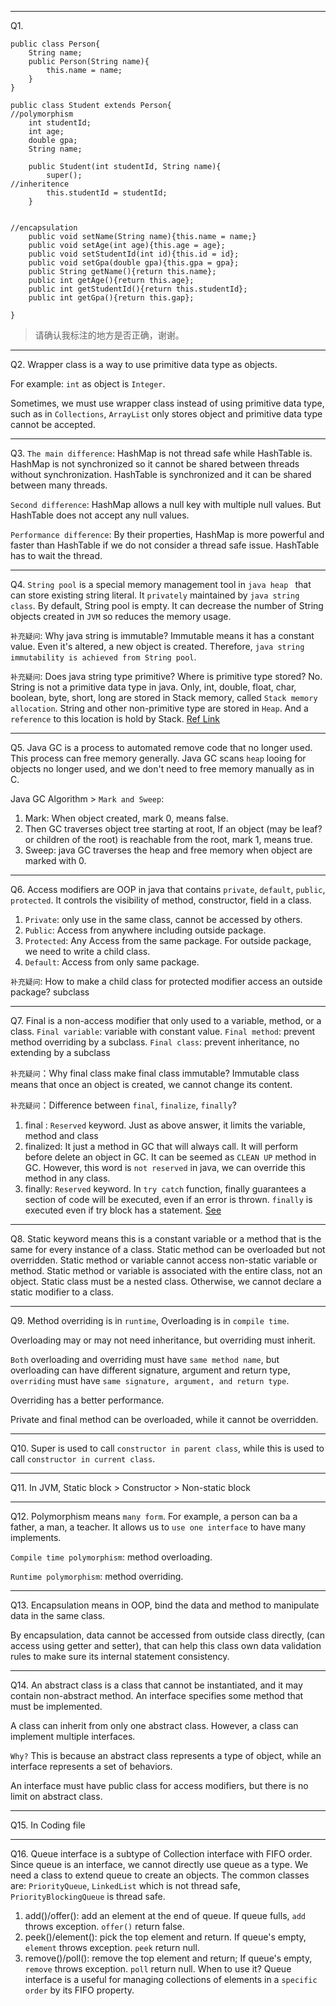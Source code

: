 ***********************************
Q1.

    public class Person{
        String name;
        public Person(String name){
            this.name = name;
        }
    }

    public class Student extends Person{                        //polymorphism
        int studentId;
        int age;
        double gpa;
        String name;
    
        public Student(int studentId, String name){   
            super();                                            //inheritence
            this.studentId = studentId;
        }

                                                                //encapsulation
        public void setName(String name){this.name = name;}
        public void setAge(int age){this.age = age};
        public void setStudentId(int id){this.id = id};
        public void setGpa(double gpa){this.gpa = gpa};
        public String getName(){return this.name};
        public int getAge(){return this.age};
        public int getStudentId(){return this.studentId};
        public int getGpa(){return this.gap};
    
    }

>请确认我标注的地方是否正确，谢谢。
***********************************
Q2.
Wrapper class is a way to use primitive data type as objects.

For example: `int` as object is `Integer`.

Sometimes, we must use wrapper class instead of using primitive data type, such
as in `Collections`, `ArrayList` only stores object and primitive data type
cannot be accepted.
***********************************
Q3.
`The main difference`: HashMap is not thread safe while HashTable is.
HashMap is not synchronized so it cannot be shared between threads without
synchronization. HashTable is synchronized and it can be shared between many threads.

`Second difference`: HashMap allows a null key with multiple null values.
But HashTable does not accept any null values.

`Performance difference`: By their properties, HashMap is more powerful and faster than
HashTable if we do not consider a thread safe issue. HashTable has to wait the thread.

***********************************
Q4.
`String pool` is a special memory management tool in `java heap `
that can store existing string literal. It `privately` maintained by `java string class`.
By default, String pool is empty. It can decrease the number of String objects created in `JVM`
so reduces the memory usage.

`补充疑问`: Why java string is immutable?
Immutable means it has a constant value. Even it's altered, a new object is created.
Therefore, `java string immutability is achieved from String pool`.

`补充疑问`: Does java string type primitive? Where is primitive type stored?
No. String is not a primitive data type in java. Only, int, double, float, char, boolean, byte, short, long
are stored in Stack memory, called `Stack memory allocation`. String and other non-primitive type are stored in `Heap`.
And a `reference` to this location is hold by Stack.
[Ref Link](https://www.scaler.com/topics/java/string-pool-in-java/)

***********************************
Q5. Java GC is a process to automated remove code that no longer used. This process can free
memory generally. Java GC scans `heap` looing for objects no longer used,  and we don't need to free memory manually as in C.

Java GC Algorithm > `Mark and Sweep`:
1. Mark: When object created, mark 0, means false.
2. Then GC traverses object tree starting at root,
   If an object (may be leaf? or children of the root) is reachable from the root, mark 1, means true.
3. Sweep: java GC traverses the heap and free memory when object are marked with 0.
***********************************
Q6.
Access modifiers are OOP in java that contains `private`, `default`, `public`, `protected`.
It controls the visibility of method, constructor, field in a class.

1. `Private`: only use in the same class, cannot be accessed by others.
2. `Public`: Access from anywhere including outside package.
3. `Protected`: Any Access from the same package. For outside package, we need to write a child class.
4. `Default`: Access from only same package.

`补充疑问`: How to make a child class for protected modifier access an outside package?
subclass
***********************************
Q7. Final is a non-access modifier that only used to a variable, method, or a class.
`Final variable`: variable with constant value.
`Final method`: prevent method overriding by a subclass.
`Final class`: prevent inheritance, no extending by a subclass

`补充疑问`：Why final class make final class immutable?
Immutable class means that once an object is created, we cannot change its content.

`补充疑问`：Difference between `final`, `finalize`, `finally`?
1. final : `Reserved` keyword. Just as above answer, it limits the variable, method and class
2. finalized: It just a method in GC that will always call. It will perform before delete an object in GC.
   It can be seemed as `CLEAN UP` method in GC. However, this word is `not reserved` in java, we can override this method in any class.
3. finally: `Reserved` keyword. In `try catch` function, finally guarantees a section of code will be executed,
   even if an error is thrown. `finally` is executed even if try block has a statement.
   [See](https://www.geeksforgeeks.org/g-fact-24-finalfinally-and-finalize-in-java/?ref=lbp)
***********************************
Q8.
Static keyword means this is a constant variable or a method that is the same for every instance of a class.
Static method can be overloaded but not overridden.
Static method or variable cannot access non-static variable or method.
Static method or variable is associated with the entire class, not an object.
Static class must be a nested class. Otherwise, we cannot declare a static modifier to a class.
***********************************
Q9. Method overriding is in `runtime`, Overloading is in `compile time`.

Overloading may or may not need inheritance, but overriding must inherit.

`Both` overloading and overriding must have `same method name`, but overloading can have
different signature, argument and return type, `overriding` must have `same signature, argument, and return type`.

Overriding has a better performance.

Private and final method can be overloaded, while it cannot be overridden.
***********************************
Q10. Super is used to call `constructor in parent class`, while this is used to call `constructor in current class`.
***********************************
Q11. In JVM, Static block > Constructor > Non-static block
***********************************
Q12. Polymorphism means `many form`. For example, a person can ba a father, a man, a teacher.
It allows us to `use one interface` to have many implements.

`Compile time polymorphism`: method overloading.

`Runtime polymorphism`: method overriding.
***********************************
Q13. Encapsulation means in OOP, bind the data and method to manipulate data in the same class.

By encapsulation, data cannot be accessed from outside class directly, (can access using getter and setter), that can help
this class own data validation rules to make sure its internal statement consistency.
***********************************
Q14. An abstract class is a class that cannot be instantiated, and it may contain non-abstract method.
An interface specifies some method that must be implemented.

A class can inherit from only one abstract class. However, a class can implement multiple interfaces.

`Why?` This is because an abstract class represents a type of object, while an interface represents a set of behaviors.

An interface must have public class for access modifiers, but there is no limit on abstract class.

***********************************
Q15. In Coding file
***********************************
Q16. Queue interface is a subtype of Collection interface with FIFO order. Since queue is an interface, we cannot directly use queue as a type.
We need a class to extend queue to create an objects. The common classes are: `PriorityQueue`, `LinkedList` which is not thread safe, `PriorityBlockingQueue` is thread safe.

1. add()/offer(): add an element at the end of queue. If queue fulls, `add` throws exception. `offer()` return false.
2. peek()/element(): pick the top element and return. If queue's empty, `element` throws exception. `peek` return null.
3. remove()/poll(): remove the top element and return; If queue's empty, `remove` throws exception. `poll` return null.
   When to use it?
   Queue interface is a useful for managing collections of elements in a `specific order` by its FIFO property.








